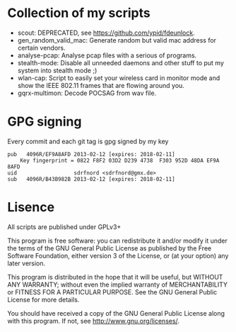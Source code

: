 # Collection of my scripts

* scout: DEPRECATED, see https://github.com/ypid/fdeunlock.
* gen_random_valid_mac: Generate random but valid mac address for certain vendors.
* analyse-pcap: Analyse pcap files with a serious of programs.
* stealth-mode: Disable all unneeded daemons and other stuff to put my system into stealth mode ;)
* wlan-cap: Script to easily set your wireless card in monitor mode and show the IEEE 802.11 frames that are flowing around you.
* gqrx-multimon: Decode POCSAG from wav file.

# GPG signing
Every commit and each git tag is gpg signed by my key

    pub   4096R/EF9A8AFD 2013-02-12 [expires: 2018-02-11]
        Key fingerprint = 0822 F8F2 03D2 D239 4738  F303 952D 48DA EF9A 8AFD
    uid                  sdrfnord <sdrfnord@gmx.de>
    sub   4096R/B43B982B 2013-02-12 [expires: 2018-02-11]

# Lisence

All scripts are published under GPLv3+

This program is free software: you can redistribute it and/or modify
it under the terms of the GNU General Public License as published by
the Free Software Foundation, either version 3 of the License, or
(at your option) any later version.

This program is distributed in the hope that it will be useful,
but WITHOUT ANY WARRANTY; without even the implied warranty of
MERCHANTABILITY or FITNESS FOR A PARTICULAR PURPOSE.  See the
GNU General Public License for more details.

You should have received a copy of the GNU General Public License
along with this program.  If not, see <http://www.gnu.org/licenses/>.

